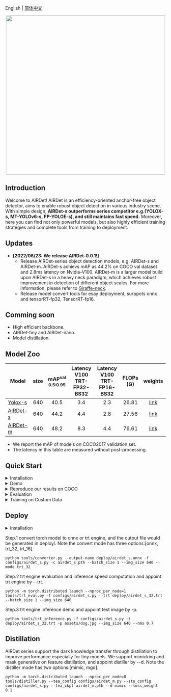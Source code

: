 English | [简体中文](README_cn.md)
<div align="center"><img src="assets/airdet.png" width="500"></div>

## Introduction
Welcome to AIRDet! 
AIRDet is an efficiency-oriented anchor-free object detector, aims to enable robust object detection in various industry scene. With simple design, **AIRDet-s outperforms series competitor e.g.(YOLOX-s, MT-YOLOv6-s, PP-YOLOE-s), and still maintains fast speed.** Moreover, here you can find not only powerful models, but also highly efficient training strategies and complete tools from training to deployment.  

## Updates
-  **[2022/06/23: We release  AIRDet-0.0.1!]**
    * Release AIRDet-series object detection models, e.g. AIRDet-s and AIRDet-m. AIRDet-s achievs mAP as 44.2% on COCO val dataset and 2.8ms latency on Nvidia-V100. AIRDet-m is a larger model build upon AIRDet-s in a heavy neck paradigm, which achieves robust improvement in detection of different object scales. For more information, please refer to [Giraffe-neck](https://arxiv.org/abs/2202.04256).
    * Release model convert tools for esay deployment, surppots onnx and tensorRT-fp32, TensorRT-fp16.

## Comming soon
- High efficient backbone.
- AIRDet-tiny and AIRDet-nano.
- Model distillation. 

## Model Zoo
|Model |size |mAP<sup>val<br>0.5:0.95 | Latency V100<br>TRT-FP32-BS32| Latency V100<br>TRT-FP16-BS32| FLOPs<br>(G)| weights |
| ------        |:---: | :---:     |:---:|:---: | :---: | :----: |
|[Yolox-s](./configs/yolox_s.py)   | 640 | 40.5 | 3.4 | 2.3 | 26.81 | [link]() |
|[AIRDet-s](./configs/airdet_s.py) | 640 | 44.2 | 4.4 | 2.8 | 27.56 | [link](https://drive.google.com/file/d/119W87oZ4zcJvvjzYCmBudX38cRpZbQc4/view?usp=sharing) |
|[AIRDet-m](./configs/airdet_m.py) | 640 | 48.2 | 8.3 | 4.4 | 76.61 | [link](https://drive.google.com/file/d/1EjsdQTbUF4JMzH6wxXcYI6zs88c--PzL/view?usp=sharing) |


- We report the mAP of models on COCO2017 validation set.
- The latency in this table are measured without post-processing.

## Quick Start

<details>
<summary>Installation</summary>

Step1. Install AIRDet.
```shell
git clone https://github.com/tinyvision/AIRDet.git
cd AIRDet/
conda create -n AIRDet python=3.7 -y
conda activate AIRDet
conda install pytorch==1.7.0 torchvision==0.8.0 torchaudio==0.7.0 cudatoolkit=10.2 -c pytorch
pip install -r requirements.txt
export PYTHONPATH=$PWD:$PYTHONPATH
```
Step2. Install [pycocotools](https://github.com/cocodataset/cocoapi).

```shell
pip3 install cython; 
pip3 install 'git+https://github.com/cocodataset/cocoapi.git#subdirectory=PythonAPI'
```
</details>

<details>
<summary>Demo</summary>

Step1. Download a pretrained model from the benchmark table, e.g. airdet-s.

Step2. Use -f(config filename) to specify your detector's config. For example:
```shell
python tools/demo.py -f configs/airdet_s.py --ckpt /path/to/your/airdet_s.pth --path assets/dog.jpg
```
</details>

<details>
<summary>Reproduce our results on COCO</summary>

Step1. Prepare COCO dataset
```shell
cd <AIRDet Home>
ln -s /path/to/your/coco ./datasets/coco
```

Step 2. Reproduce our results on COCO by specifying -f(config filename)
```shell
python -m torch.distributed.launch --nproc_per_node=8 tools/train.py -f configs/airdet_s.py
```
</details>

<details>
<summary>Evaluation</summary>

```shell
python -m torch.distributed.launch --nproc_per_node=8 tools/eval.py -f configs/airdet_s.py --ckpt /path/to/your/airdet_s_ckpt.pth
```
</details>

<details>
<summary> Training on Custom Data </summary>
Airdet supports COCO and VOC format. Before training, you need to transform your data into COCO or VOC format. We provide
the usage of COCO format in default config. If you are trying to use VOC format, here is a breif example.

Step.1 Transform your own dataset into VOC format. the directory structure should be as follow:

```shell script
Bus/
    Annotations/
        *.xml
    JPEGImages/
        *.jpg,png,PNG
    ImageSets/
        Main/
            train.txt
            test.txt
            val.txt
```

Step.2 Write the corresponding dataset name and Train/Eval dataset path, the dataset name should be like [xxx_custom_train/val].
```shell script
self.dataset.train_ann = ("bus_custom_train",)
self.dataset.val_ann = ("bus_custom_val")
self.dataset.data_dir = 'datasets'
self.dataset.data_list = {
    "bus_custom_train": {
        "data_dir": "Bus/",
        "split": "train"
    },
    "bus_custom_val": {
        "data_dir": "Bus/",
        "split": "val"
    }, 
}

self.dataset.class2id = {
    'class_name1': 1,
    'class_name2': 2,
    'class_name3': 3,
}
self.model.head.num_classes = len(self.dataset.class2id.keys())
```

Step.3 Put your dataset under `$AIRDet/datasets`.
```shell script
ln -s /path/to/your/Bus/ ./datasets/Bus/
```

Step.4 Create your config file to control everything, including model setting, training setting, and test setting, e.g. bus_s.py.  
```shell script
python -m torch.distributed.launch --nproc_per_node=8 tools/train.py -f configs/bus_s.py
```
</details>

## Deploy

<details>
<summary>Installation</summary>

Step1. Install ONNX.
```shell
pip install onnx==1.8.1
pip install onnxruntime==1.8.0
pip install onnx-simplifier==0.3.5
```
Step2. Install CUDA、CuDNN、TensorRT and pyCUDA
2.1 CUDA
```shell
wget https://developer.download.nvidia.com/compute/cuda/10.2/Prod/local_installers/cuda_10.2.89_440.33.01_linux.run
sudo sh cuda_10.2.89_440.33.01_linux.run
export PATH=$PATH:/usr/local/cuda-10.2/bin
export LD_LIBRARY_PATH=$LD_LIBRARY_PATH:/usr/local/cuda-10.2/lib64
source ~/.bashrc
```
2.2 CuDNN
```shell
sudo cp cuda/include/* /usr/local/cuda/include/
sudo cp cuda/lib64/libcudnn* /usr/local/cuda/lib64/
sudo chmod a+r /usr/local/cuda/include/cudnn.h
sudo chmod a+r /usr/local/cuda/lib64/libcudnn*
```
2.3 TensorRT
```shell
cd TensorRT-7.2.1.6/python
pip install tensorrt-7.2.1.6-cp37-none-linux_x86_64.whl
export LD_LIBRARY_PATH=$LD_LIBRARY_PATH:TensorRT-7.2.1.6/lib
```
2.4 pycuda
```shell
pip install pycuda==2022.1
```
</details>

Step.1 convert torch model to onnx or trt engine, and the output file would be generated in deploy/. Note the convert mode has three options:[onnx, trt_32, trt_16].
```shell script
python tools/converter.py --output-name deploy/airdet_s.onnx -f configs/airdet_s.py -c airdet_s.pth --batch_size 1 --img_size 640 --mode trt_32
```

Step.2 trt engine evaluation and inference speed computation and appoint trt engine by --trt.
```shell script
python -m torch.distributed.launch --nproc_per_node=1 tools/trt_eval.py -f configs/airdet_s.py --trt deploy/airdet_s_32.trt --batch_size 1 --img_size 640
```

Step.3 trt engine inference demo and appoint test image by -p.
```shell script
python tools/trt_inference.py -f configs/airdet_s.py -t deploy/airdet_s_32.trt -p assets/dog.jpg --img_size 640 --nms 0.7
```

## Distillation
AIRDet series support the dark knowledge transfer through distillation to improve performance especially for tiny models. We support mimicking and mask generative on feature distillation, and appoint distiller by --d. Note the distiller mode has two options:[mimic, mgd].

```shell script
python -m torch.distributed.launch --nproc_per_node=8 tools/distiller.py --tea_config configs/airdet_m.py --stu_config configs/airdet_s.py --tea_ckpt airdet_m.pth --d mimic --loss_weight 0.1
```